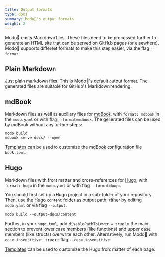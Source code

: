 ```yaml
---
title: Output formats
type: docs
summary: Modo🧯's output formats.
weight: 2
---
```


Modo🧯 emits Markdown files.
These files need to be processed further to generate an HTML site that can be served on GitHub pages (or elsewhere).
Modo🧯 supports different formats to make this step easier, via the flag `--format`:

## Plain Markdown

Just plain markdown files.
This is Modo🧯's default output format.
The generated files are suitable for GitHub's Markdown rendering.

## mdBook

Markdown files as well as auxiliary files for [mdBook](https://github.com/rust-lang/mdBook),
with `format: mdbook` in the `modo.yaml` or with flag `--format=mdbook`.
The generated files can be used by mdBook without any further steps:

``` {class="no-wrap"}
modo build
mdbook serve docs/ --open
```

[Templates](../templates) can be used to customize the mdBook configuration file `book.toml`.

## Hugo

Markdown files with front matter and cross-references for [Hugo](https://gohugo.io/),
with `format: hugo` in the `modo.yaml` or with flag `--format=hugo`.

You should first set up a Hugo project in a sub-folder of your repository.
Then, use the Hugo `content` folder as output path,
either by editing `modo.yaml` or via flag `--output`.

``` {class="no-wrap"}
modo build --output=docs/content
```

Further, in your `hugo.toml`, add `disablePathToLower = true` to the main section
to prevent lower case members (like functions) and upper case members (like structs)
overwrite each other.
Alternatively, run Modo🧯 with `case-insensitive: true` or flag `--case-insensitive`.

[Templates](../templates) can be used to customize the Hugo front matter of each page.
